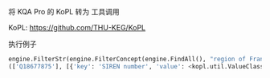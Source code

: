 

将 KQA Pro 的 KoPL 转为 工具调用



KoPL: https://github.com/THU-KEG/KoPL

执行例子
```python
engine.FilterStr(engine.FilterConcept(engine.FindAll(), "region of France"), "SIREN number","200053403")
(['Q18677875'], [{'key': 'SIREN number', 'value': <kopl.util.ValueClass object at 0x700ea7638b30>, 'qualifiers': {}}])

```
